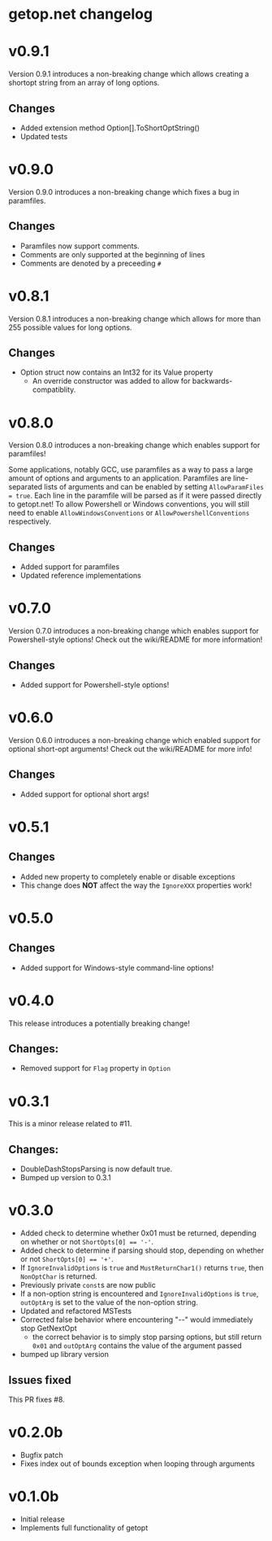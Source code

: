 # getop.net changelog

# v0.9.1
Version 0.9.1 introduces a non-breaking change which allows creating a shortopt string from an array of long options.

## Changes
 - Added extension method Option[].ToShortOptString()
 - Updated tests

# v0.9.0
Version 0.9.0 introduces a non-breaking change which fixes a bug in paramfiles.

## Changes
 - Paramfiles now support comments.
 - Comments are only supported at the beginning of lines
 - Comments are denoted by a preceeding `#`

# v0.8.1
Version 0.8.1 introduces a non-breaking change which allows for more than 255 possible values for long options.

## Changes
 - Option struct now contains an Int32 for its Value property
    - An override constructor was added to allow for backwards-compatiblity.

# v0.8.0

Version 0.8.0 introduces a non-breaking change which enables support for paramfiles!

Some applications, notably GCC, use paramfiles as a way to pass a large amount of options and arguments to an application.
Paramfiles are line-separated lists of arguments and can be enabled by setting `AllowParamFiles = true`.
Each line in the paramfile will be parsed as if it were passed directly to getopt.net!
To allow Powershell or Windows conventions, you will still need to enable `AllowWindowsConventions` or `AllowPowershellConventions` respectively.

## Changes
 - Added support for paramfiles
 - Updated reference implementations

# v0.7.0

Version 0.7.0 introduces a non-breaking change which enables support for Powershell-style options!
Check out the wiki/README for more information!

## Changes
 - Added support for Powershell-style options!

# v0.6.0

Version 0.6.0 introduces a non-breaking change which enabled support for optional short-opt arguments!
Check out the wiki/README for more info!

## Changes
  - Added support for optional short args!


# v0.5.1

## Changes
 - Added new property to completely enable or disable exceptions
 - This change does **NOT** affect the way the `IgnoreXXX` properties work!

# v0.5.0

## Changes
 - Added support for Windows-style command-line options!

# v0.4.0
This release introduces a potentially breaking change!

## Changes:
 - Removed support for `Flag` property in `Option`


# v0.3.1
This is a minor release related to #11.

## Changes:

 - DoubleDashStopsParsing is now default true.
 - Bumped up version to 0.3.1

# v0.3.0

 - Added check to determine whether 0x01 must be returned, depending on whether or not `ShortOpts[0] == '-'`.
 - Added check to determine if parsing should stop, depending on whether or not `ShortOpts[0] == '+'`.
 - If `IgnoreInvalidOptions` is `true` and `MustReturnChar1()` returns `true`, then `NonOptChar` is returned.
 - Previously private `const`s are now public
 - If a non-option string is encountered and `IgnoreInvalidOptions` is `true`, `outOptArg` is set to the value of the non-option string.
 - Updated and refactored MSTests
 - Corrected false behavior where encountering "--" would immediately stop GetNextOpt
   - the correct behavior is to simply stop parsing options, but still return `0x01` and `outOptArg` contains the value of the argument passed
 - bumped up library version

## Issues fixed

This PR fixes #8.

# v0.2.0b
 - Bugfix patch
 - Fixes index out of bounds exception when looping through arguments


# v0.1.0b
 - Initial release
 - Implements full functionality of getopt

